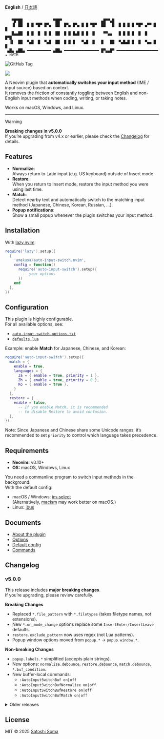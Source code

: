**English** / [日本語](README.ja.md)

```

   ▀█▀██              ▀██▀                  ▄█▀▀▄█
   ▐▌ ██  █ █ ▀█▀ █▀▄  ██  █▀▄ █▀▄ █ █ ▀█▀  ██   █  █ █ █ █ ▀█▀ ▄▀▀ █ █
   █▄▄██  █ █  █  █ █  ██  █ █ █▄█ █ █  █    ▀▀▄▄   █ █ █ █  █  █   █▀█
  ▐▌  ██  ▀▄█  █  ▀▄█  ██  █ █ █   ▀▄█  █   █   ██  ▀▄█▄█ █  █  ▀▄▄ █ █
 ▄█▄ ▄██▄ ━━━━━━━━━━━ ▄██▄ ━━━━━━━━━━━━━━━━ █▀▄▄█▀ ━━━━━━━━━━━━━━━━━━━ ★ NVIM

```

![GitHub Tag](https://img.shields.io/github/v/tag/amekusa/auto-input-switch.nvim?label=stable&link=https%3A%2F%2Fgithub.com%2Famekusa%2Fauto-input-switch.nvim%2Ftags)

<img src="https://raw.githubusercontent.com/amekusa/assets/master/auto-input-switch.nvim/demo.gif">

A Neovim plugin that **automatically switches your input method** (IME / input source) based on context.  
It removes the friction of constantly toggling between English and non-English input methods when coding, writing, or taking notes.

Works on macOS, Windows, and Linux.

---

> [!WARNING]  
> **Breaking changes in v5.0.0**  
> If you’re upgrading from v4.x or earlier, please check the [Changelog](#changelog) for details.


## Features
- **Normalize**:  
  Always return to Latin input (e.g. US keyboard) outside of Insert mode.
- **Restore**:  
  When you return to Insert mode, restore the input method you were using last time.
- **Match**:  
  Detect nearby text and automatically switch to the matching input method (Japanese, Chinese, Korean, Russian, …).
- **Popup notifications**:  
  Show a small popup whenever the plugin switches your input method.


## Installation
With [lazy.nvim](https://github.com/folke/lazy.nvim):

```lua
require('lazy').setup({
  {
    'amekusa/auto-input-switch.nvim',
    config = function()
      require('auto-input-switch').setup({
        -- your options
      })
    end
  },
})
```


## Configuration
This plugin is highly configurable.  
For all available options, see:

- [`auto-input-switch-options.txt`](doc/auto-input-switch-options.txt)
- [`defaults.lua`](lua/auto-input-switch/defaults.lua)

Example: enable **Match** for Japanese, Chinese, and Korean:

```lua
require('auto-input-switch').setup({
  match = {
    enable = true,
    languages = {
      Ja = { enable = true, priority = 1 },
      Zh = { enable = true, priority = 0 },
      Ko = { enable = true },
    }
  },
  restore = {
    enable = false,
      -- If you enable Match, it is recommended
      -- to disable Restore to avoid confusion.
  },
})
```

Note: Since Japanese and Chinese share some Unicode ranges, it’s recommended to set `priority` to control which language takes precedence.


## Requirements
- **Neovim:** v0.10+
- **OS:** macOS, Windows, Linux

You need a commanline program to switch input methods in the background.  
With the default config:

- macOS / Windows: [im-select](https://github.com/daipeihust/im-select)  
  (Alternatively, [macism](https://github.com/laishulu/macism) may work better on macOS.)
- Linux: [ibus](https://github.com/ibus/ibus)


## Documents
- [About the plugin](doc/auto-input-switch.txt)
- [Options](doc/auto-input-switch-options.txt)
- [Default config](doc/auto-input-switch-defaults.txt)
- [Commands](doc/auto-input-switch-commands.txt)


## Changelog

### v5.0.0
This release includes **major breaking changes**.  
If you’re upgrading, please review carefully.

**Breaking Changes**
- Replaced `*.file_pattern` with `*.filetypes` (takes filetype names, not extensions).
- New `*.on_mode_change` options replace some `InsertEnter/InsertLeave` defaults.
- `restore.exclude_pattern` now uses regex (not Lua patterns).
- Popup window options moved from `popup.*` → `popup.window.*`.

**Non-breaking Changes**
- `popup.labels.*` simplified (accepts plain strings).
- New options: `normalize.debounce`, `restore.debounce`, `match.debounce`, `*.buf_condition`.
- New buffer-local commands:
  - `:AutoInputSwitchBuf on|off`
  - `:AutoInputSwitchBufNormalize on|off`
  - `:AutoInputSwitchBufRestore on|off`
  - `:AutoInputSwitchBufMatch on|off`

<details><summary>Older releases</summary>

- v4.1.0 – Override `cmd_set` per input method
- v4.0.0 – Custom popup labels, bug fixes
- v3.0.0 – Added Match feature
- v2.0.0 – Added async support
- v1.0.0 – Initial release

</details>


## License
MIT © 2025 [Satoshi Soma](https://github.com/amekusa)
